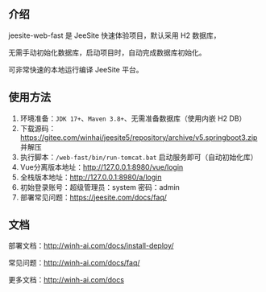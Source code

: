 ## 介绍

jeesite-web-fast 是 JeeSite 快速体验项目，默认采用 H2 数据库，

无需手动初始化数据库，启动项目时，自动完成数据库初始化。

可非常快速的本地运行编译 JeeSite 平台。

## 使用方法

1. 环境准备：`JDK 17+`、`Maven 3.8+`、无需准备数据库（使用内嵌 H2 DB）
2. 下载源码：<https://gitee.com/winhai/jeesite5/repository/archive/v5.springboot3.zip> 并解压
3. 执行脚本：`/web-fast/bin/run-tomcat.bat` 启动服务即可（自动初始化库）
4. Vue分离版本地址：<http://127.0.0.1:8980/vue/login>
5. 全栈版本地址：<http://127.0.0.1:8980/a/login>
6. 初始登录账号：超级管理员：system  密码：admin
7. 部署常见问题：<https://jeesite.com/docs/faq/>

## 文档

部署文档：http://winh-ai.com/docs/install-deploy/

常见问题：http://winh-ai.com/docs/faq/

更多文档：http://winh-ai.com/docs
